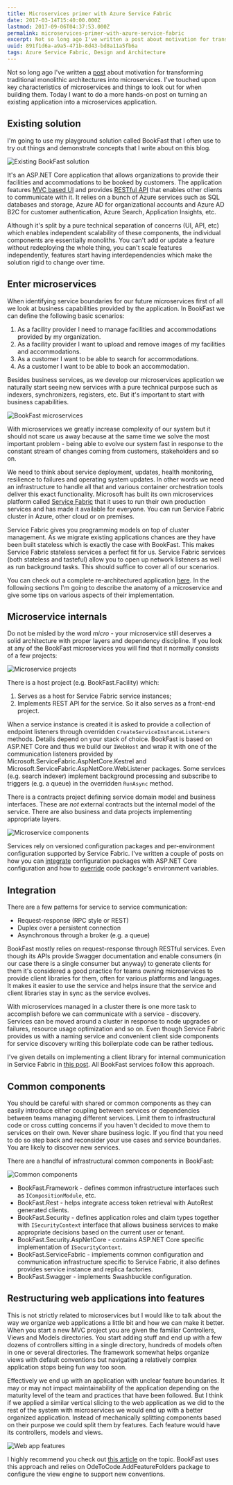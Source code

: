 ```yaml
---
title: Microservices primer with Azure Service Fabric
date: 2017-03-14T15:40:00.000Z
lastmod: 2017-09-06T04:37:53.000Z
permalink: microservices-primer-with-azure-service-fabric
excerpt: Not so long ago I've written a post about motivation for transforming traditional monolithic architectures into microservices. I've touched upon key characteristics of microservices and things to look out for when building them. Today I want to do a more hands-on post...
uuid: 891f1d6a-a9a5-471b-8d43-bd8a11a5fb6a
tags: Azure Service Fabric, Design and Architecture
---
```


Not so long ago I've written a [post](https://dzimchuk.net/splitting-a-monolith-into-microservices/) about motivation for transforming traditional monolithic architectures into microservices. I've touched upon key characteristics of microservices and things to look out for when building them. Today I want to do a more hands-on post on turning an existing application into a microservices application.

## Existing solution

I'm going to use my playground solution called BookFast that I often use to try out things and demonstrate concepts that I write about on this blog.

![Existing BookFast solution](https://blogcontent.azureedge.net/2017/03/BookFast---Monolith.png)

It's an ASP.NET Core application that allows organizations to provide their facilities and accommodations to be booked by customers. The application features [MVC based UI](https://github.com/dzimchuk/book-fast) and provides [RESTful API](https://github.com/dzimchuk/book-fast-api) that enables other clients to communicate with it. It relies on a bunch of Azure services such as SQL databases and storage, Azure AD for organizational accounts and Azure AD B2C for customer authentication, Azure Search, Application Insights, etc.

Although it's split by a pure technical separation of concerns (UI, API, etc) which enables independent scalability of these components, the individual components are essentially monoliths. You can't add or update a feature without redeploying the whole thing, you can't scale features independently, features start having interdependencies which make the solution rigid to change over time.

## Enter microservices

When identifying service boundaries for our future microservices first of all we look at business capabilities provided by the application. In BookFast we can define the following basic scenarios:

1. As a facility provider I need to manage facilities and accommodations provided by my organization.
2. As a facility provider I want to upload and remove images of my facilities and accommodations.
3. As a customer I want to be able to search for accommodations.
4. As a customer I want to be able to book an accommodation.

Besides business services, as we develop our microservices application we naturally start seeing new services with a pure technical purpose such as indexers, synchronizers, registers, etc. But it's important to start with business capabilities.

![BookFast microservices](https://blogcontent.azureedge.net/2017/03/BookFast---SF.png)

With microservices we greatly increase complexity of our system but it should not scare us away because at the same time we solve the most important problem - being able to evolve our system fast in response to the constant stream of changes coming from customers, stakeholders and so on.

We need to think about service deployment, updates, health monitoring, resilience to failures and operating system updates. In other words we need an infrastructure to handle all that and various container orchestration tools deliver this exact functionality. Microsoft has built its own microservices platform called [Service Fabric](https://azure.microsoft.com/en-us/services/service-fabric/) that it uses to run their own production services and has made it available for everyone. You can run Service Fabric cluster in Azure, other cloud or on premises.

Service Fabric gives you programming models on top of cluster management. As we migrate existing applications chances are they have been built stateless which is exactly the case with BookFast. This makes Service Fabric stateless services a perfect fit for us. Service Fabric services (both stateless and tasteful) allow you to open up network listeners as well as run background tasks. This should suffice to cover all of our scenarios.

You can check out a complete re-architectured application [here](https://github.com/dzimchuk/book-fast-service-fabric). In the following sections I'm going to describe the anatomy of a microservice and give some tips on various aspects of their implementation.

## Microservice internals

Do not be misled by the word *micro* - your microservice still deserves a solid architecture with proper layers and dependency discipline. If you look at any of the BookFast microservices you will find that it normally consists of a few projects:

![Microservice projects](https://blogcontent.azureedge.net/2017/03/microservice-projects.png)

There is a host project (e.g. BookFast.Facility) which:

1. Serves as a host for Service Fabric service instances;
2. Implements REST API for the service. So it also serves as a front-end project.

When a service instance is created it is asked to provide a collection of endpoint listeners through overridden `CreateServiceInstanceListeners` methods. Details depend on your stack of choice. BookFast is based on ASP.NET Core and thus we build our `IWebHost` and wrap it with one of the communication listeners provided by Microsoft.ServiceFabric.AspNetCore.Kestrel and Microsoft.ServiceFabric.AspNetCore.WebListener packages. Some services (e.g. search indexer) implement background processing and subscribe to triggers (e.g. a queue) in the overridden `RunAsync` method.

There is a contracts project defining service domain model and business interfaces. These are *not* external contracts but the internal model of the service. There are also business and data projects implementing appropriate layers.

![Microservice components](https://blogcontent.azureedge.net/2017/03/Microservice-components-updated.png)

Services rely on versioned configuration packages and per-environment configuration supported by Service Fabric. I've written a couple of posts on how you can [integrate](https://dzimchuk.net/configuring-asp-net-core-applications-in-service-fabric/) configuration packages with ASP.NET Core configuration and how to [override](https://dzimchuk.net/using-code-package-environment-variables-in-service-fabric/) code package's environment variables.

## Integration

There are a few patterns for service to service communication:

- Request-response (RPC style or REST)
- Duplex over a persistent connection
- Asynchronous through a broker (e.g. a queue)

BookFast mostly relies on request-response through RESTful services. Even though its APIs provide Swagger documentation and enable consumers (in our case there is a single consumer but anyway) to generate clients for them it's considered a good practice for teams owning microservices to provide client libraries for them, often for various platforms and languages. It makes it easier to use the service and helps insure that the service and client libraries stay in sync as the service evolves.

With microservices managed in a cluster there is one more task to accomplish before we can communicate with a service - discovery. Services can be moved around a cluster in response to node upgrades or failures, resource usage optimization and so on. Even though Service Fabric provides us with a naming service and convenient client side components for service discovery writing this boilerplate code can be rather tedious.

I've given details on implementing a client library for internal communication in Service Fabric in [this post](https://dzimchuk.net/implementing-a-rest-client-for-internal-communication-in-service-fabric/). All BookFast services follow this approach.

## Common components

You should be careful with shared or common components as they can easily introduce either coupling between services or dependencies between teams managing different services. Limit them to infrastructural code or cross cutting concerns if you haven't decided to move them to services on their own. Never share business logic. If you find that you need to do so step back and reconsider your use cases and service boundaries. You are likely to discover new services.

There are a handful of infrastructural common components in BookFast:

![Common components](https://blogcontent.azureedge.net/2017/03/microservices-common-components.png)

- BookFast.Framework - defines common infrastructure interfaces such as `ICompositionModule`, etc.
- BookFast.Rest - helps integrate access token retrieval with AutoRest generated clients.
- BookFast.Security - defines application roles and claim types together with `ISecurityContext` interface that allows business services to make appropriate decisions based on the current user or tenant.
- BookFast.Security.AspNetCore - contains ASP.NET Core specific implementation of `ISecurityContext`.
- BookFast.ServiceFabric - implements common configuration and communication infrastructure specific to Service Fabric, it also defines provides service instance and replica factories.
- BookFast.Swagger - implements Swashbuckle configuration.

## Restructuring web applications into features

This is not strictly related to microservices but I would like to talk about the way we organize web applications a little bit and how we can make it better. When you start a new MVC project you are given the familiar Controllers, Views and Models directories. You start adding stuff and end up with a few dozens of controllers sitting in a single directory, hundreds of models often in one or several directories. The framework somewhat helps organize views with default conventions but navigating a relatively complex application stops being fun way too soon.

Effectively we end up with an application with unclear feature boundaries. It may or may not impact maintainability of the application depending on the maturity level of the team and practices that have been followed. But I think if we applied a similar vertical slicing to the web application as we did to the rest of the system with microservices we would end up with a better organized application. Instead of mechanically splitting components based on their purpose we could split them by features. Each feature would have its controllers, models and views.

![Web app features](https://blogcontent.azureedge.net/2017/03/web-app-features.png)

I highly recommend you check out [this article](https://msdn.microsoft.com/en-us/magazine/mt763233.aspx) on the topic. BookFast uses this approach and relies on OdeToCode.AddFeatureFolders package to configure the view engine to support new conventions.